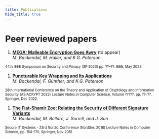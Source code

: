 ```yaml
---
title: Publications
hide_title: true
---
```


# Peer reviewed papers

1. [**MEGA: Malleable Encryption Goes Awry**](https://mega-awry.io/) (to appear)  
*M. Backendal, M. Haller, and K.G. Paterson*  
<sm style="font-size: 0.8em;">
44th IEEE Symposium on Security and Privacy (SP 2023)  
pp. ??–??. IEEE, May 2023
</sm>

1. [**Puncturable Key Wrapping and Its Applications**](https://eprint.iacr.org/2022/1209)   
*M. Backendal, F. Günther, and K.G. Paterson*  
<sm  style="font-size: 0.8em;">
28th International Conference on the Theory and Application of Cryptology and Information Security (ASIACRYPT 2022)  
Lecture Notes in Computer Science, Volume ?????, pp. ??–??. Springer, Dec 2022.
</sm>

1. [**The Fiat-Shamir Zoo: Relating the Security of Different Signature Variants**](https://eprint.iacr.org/2018/775)  
*M. Backendal, M. Bellare, J. Sorrell, and J. Sun*  
<sm  style="font-size: 0.8em;">
Secure IT Systems - 23rd Nordic Conference (NordSec 2018)  
Lecture Notes in Computer Science, pp. 154–170. Springer, Nov 2018
</sm>
